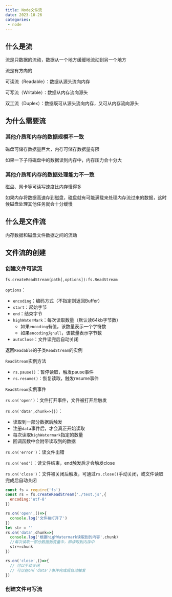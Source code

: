 ```yaml
---
title: Node文件流
date: 2023-10-26
categories: 
 - node
---
```


## 什么是流

流是只数据的流动，数据从一个地方缓缓地流动到另一个地方

流是有方向的

可读流（Readable）：数据从源头流向内存

可写流（Writable）：数据从内存流向源头

双工流（Duplex）：数据既可从源头流向内存，又可从内存流向源头

## 为什么需要流

### 其他介质和内存的数据规模不一致

磁盘可储存数据量巨大，内存可储存数据量有限

如果一下子将磁盘中的数据读到内存中，内存压力会十分大

### 其他介质和内存的数据处理能力不一致

磁盘、网卡等可读写速度比内存慢得多

如果内存将数据高速存到磁盘，磁盘就有可能满载来处理内存流过来的数据，这时候磁盘处理其他任务就会十分缓慢

## 什么是文件流

内存数据和磁盘文件数据之间的流动

## 文件流的创建

### 创建文件可读流

`fs.createReadStream(path[,options]):fs.ReadStream`

`options`：

- `encoding`：编码方式（不指定则返回Buffer）
- `start`：起始字节
- `end`：结束字节
- `highWaterMark`：每次读取数量（默认读64kb字节数）
  - 如果`encoding`有值，该数量表示一个字符数
  - 如果`encoding`为`null`，该数量表示字节数
- `autoClose`：文件读完后自动关闭

返回`Readable`的子类`ReadStream`的实例

`ReadStream`实例方法

- `rs.pause()`：暂停读取，触发pause事件
- `rs.resume()`：恢复读取，触发resume事件

`ReadStream`实例事件

`rs.on('open')`：文件打开事件，文件被打开后触发

`rs.on('data',chunk=>{})`：

- 读取到一部分数据后触发
- 注册`data`事件后，才会真正开始读取
- 每次读取`highWatermark`指定的数量
- 回调函数中会附带读取到的数据

`rs.on('error')`：读文件出错

`rs.on('end')`：读文件结束，end触发后才会触发close

`rs.on('close')`：文件被关闭后触发，可通过`rs.close()`手动关闭，或文件读取完成后自动关闭



```js
const fs = require('fs')
const rs = fs.createReadStream('./test.js',{
  encoding:'utf-8'
})

rs.on('open',()=>{
  console.log('文件被打开了')
})
let str = ''
rs.on('data',chunk=>{
  console.log('根据highWatermark读取到的内容',chunk)
  //每次读取一部分数据到变量中，即读取到内存中
  str+=chunk
})

rs.on('close',()=>{
  // 可以手动关闭
  // 可以在on('data')事件完成后自动触发
})
```



### 创建文件可写流
